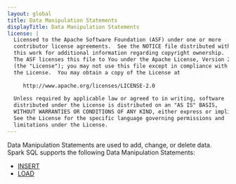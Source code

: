 ```yaml
---
layout: global
title: Data Manipulation Statements
displayTitle: Data Manipulation Statements
license: |
  Licensed to the Apache Software Foundation (ASF) under one or more
  contributor license agreements.  See the NOTICE file distributed with
  this work for additional information regarding copyright ownership.
  The ASF licenses this file to You under the Apache License, Version 2.0
  (the "License"); you may not use this file except in compliance with
  the License.  You may obtain a copy of the License at
 
     http://www.apache.org/licenses/LICENSE-2.0
 
  Unless required by applicable law or agreed to in writing, software
  distributed under the License is distributed on an "AS IS" BASIS,
  WITHOUT WARRANTIES OR CONDITIONS OF ANY KIND, either express or implied.
  See the License for the specific language governing permissions and
  limitations under the License.
---
```


Data Manipulation Statements are used to add, change, or delete data. Spark SQL supports the following Data Manipulation Statements:

 * [INSERT](sql-ref-syntax-dml-insert.html)
 * [LOAD](sql-ref-syntax-dml-load.html)
